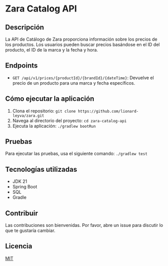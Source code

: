 # Zara Catalog API

## Descripción

La API de Catálogo de Zara proporciona información sobre los precios de los productos. Los usuarios pueden buscar precios basándose en el ID del producto, el ID de la marca y la fecha y hora.

## Endpoints

- `GET /api/v1/prices/{productId}/{brandId}/{dateTime}`: Devuelve el precio de un producto para una marca y fecha específicos.

## Cómo ejecutar la aplicación

1. Clona el repositorio: `git clone https://github.com/lionard-leyva/zara.git`
2. Navega al directorio del proyecto: `cd zara-catalog-api`
3. Ejecuta la aplicación: `./gradlew bootRun`

## Pruebas

Para ejecutar las pruebas, usa el siguiente comando: `./gradlew test`

## Tecnologías utilizadas

- JDK 21
- Spring Boot
- SQL
- Gradle

## Contribuir

Las contribuciones son bienvenidas. Por favor, abre un issue para discutir lo que te gustaría cambiar.

## Licencia

[MIT](https://choosealicense.com/licenses/mit/)
